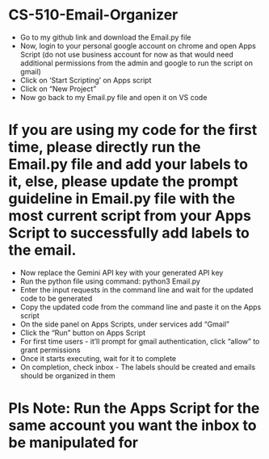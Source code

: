 # CS-510-Email-Organizer

* Go to my github link and download the Email.py file
* Now, login to your personal google account on chrome and open Apps Script (do not use business account for now as that would need additional permissions from the admin and google to run the script on gmail)
* Click on ‘Start Scripting’ on Apps script
* Click on “New Project”
* Now go back to my Email.py file and open it on VS code
# If you are using my code for the first time, please directly run the Email.py file and add your labels to it, else, please update the prompt guideline in Email.py file with the most current script from your Apps Script to successfully add labels to the email. 
* Now replace the Gemini API key with your generated API key 
* Run the python file using command: python3 Email.py
* Enter the input requests in the command line and wait for the updated code to be generated
* Copy the updated code from the command line and paste it on the Apps script
* On the side panel on Apps Scripts, under services add “Gmail”
* Click the “Run” button on Apps Script
* For first time users - it’ll prompt for gmail authentication, click “allow” to grant permissions
* Once it starts executing, wait for it to complete 
* On completion, check inbox - The labels should be created and emails should be organized in them

# Pls Note: Run the Apps Script for the same account you want the inbox to be manipulated  for 
